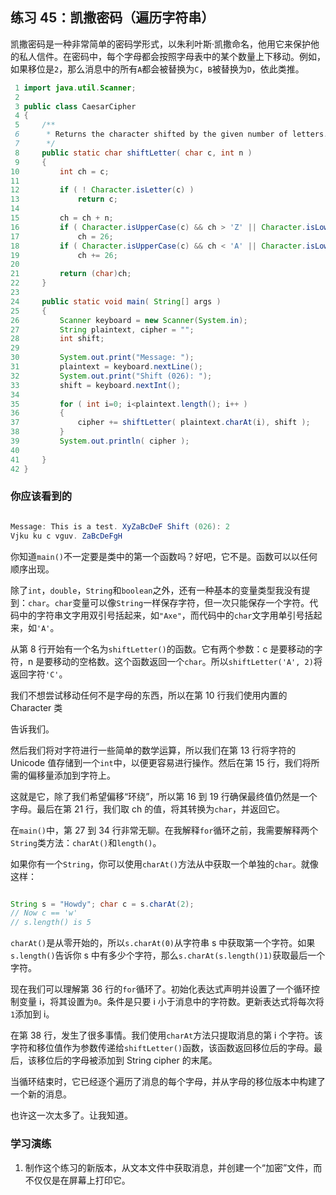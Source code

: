 ## 练习 45：凯撒密码（遍历字符串）

凯撒密码是一种非常简单的密码学形式，以朱利叶斯·凯撒命名，他用它来保护他的私人信件。在密码中，每个字母都会按照字母表中的某个数量上下移动。例如，如果移位是`2`，那么消息中的所有`A`都会被替换为`C`，`B`被替换为`D`，依此类推。

```java
 1 import java.util.Scanner;
 2 
 3 public class CaesarCipher
 4 {
 5     /**
 6      * Returns the character shifted by the given number of letters.
 7      */
 8     public static char shiftLetter( char c, int n )
 9     {
10         int ch = c;
11 
12         if ( ! Character.isLetter(c) )
13             return c;
14 
15         ch = ch + n;
16         if ( Character.isUpperCase(c) && ch > 'Z' || Character.isLowerCase(c) && ch > 'z' )
17             ch ­= 26;
18         if ( Character.isUpperCase(c) && ch < 'A' || Character.isLowerCase(c) && ch < 'a' )
19             ch += 26;
20 
21         return (char)ch;
22     }
23 
24     public static void main( String[] args )
25     {
26         Scanner keyboard = new Scanner(System.in);
27         String plaintext, cipher = "";
28         int shift;
29 
30         System.out.print("Message: ");
31         plaintext = keyboard.nextLine();
32         System.out.print("Shift (0­26): ");
33         shift = keyboard.nextInt();
34 
35         for ( int i=0; i<plaintext.length(); i++ )
36         {
37             cipher += shiftLetter( plaintext.charAt(i), shift );
38         }
39         System.out.println( cipher );
40 
41     }
42 }
```

### 你应该看到的

```java

Message: This is a test. XyZaBcDeF Shift (0­26): 2
Vjku ku c vguv. ZaBcDeFgH
```

你知道`main()`不一定要是类中的第一个函数吗？好吧，它不是。函数可以以任何顺序出现。

除了`int`，`double`，`String`和`boolean`之外，还有一种基本的变量类型我没有提到：`char`。`char`变量可以像`String`一样保存字符，但一次只能保存一个字符。代码中的字符串文字用双引号括起来，如`"Axe"`，而代码中的`char`文字用单引号括起来，如`'A'`。

从第 8 行开始有一个名为`shiftLetter()`的函数。它有两个参数：c 是要移动的字符，n 是要移动的空格数。这个函数返回一个`char`。所以`shiftLetter('A', 2)`将返回字符`'C'`。

我们不想尝试移动任何不是字母的东西，所以在第 10 行我们使用内置的 Character 类

告诉我们。

然后我们将对字符进行一些简单的数学运算，所以我们在第 13 行将字符的 Unicode 值存储到一个`int`中，以便更容易进行操作。然后在第 15 行，我们将所需的偏移量添加到字符上。

这就是它，除了我们希望偏移“环绕”，所以第 16 到 19 行确保最终值仍然是一个字母。最后在第 21 行，我们取 ch 的值，将其转换为`char`，并返回它。

在`main()`中，第 27 到 34 行非常无聊。在我解释`for`循环之前，我需要解释两个`String`类方法：`charAt()`和`length()`。

如果你有一个`String`，你可以使用`charAt()`方法从中获取一个单独的`char`。就像这样：

```java

String s = "Howdy"; char c = s.charAt(2);
// Now c == 'w'
// s.length() is 5
```

`charAt()`是从零开始的，所以`s.charAt(0)`从字符串 s 中获取第一个字符。如果`s.length()`告诉你 s 中有多少个字符，那么`s.charAt(s.length()­1)`获取最后一个字符。

现在我们可以理解第 36 行的`for`循环了。初始化表达式声明并设置了一个循环控制变量 i，将其设置为`0`。条件是只要 i 小于消息中的字符数。更新表达式将每次将`1`添加到 i。

在第 38 行，发生了很多事情。我们使用`charAt`方法只提取消息的第 i 个字符。该字符和移位值作为参数传递给`shiftLetter()`函数，该函数返回移位后的字母。最后，该移位后的字母被添加到 String cipher 的末尾。

当循环结束时，它已经逐个遍历了消息的每个字母，并从字母的移位版本中构建了一个新的消息。

也许这一次太多了。让我知道。

### 学习演练

1.  制作这个练习的新版本，从文本文件中获取消息，并创建一个“加密”文件，而不仅仅是在屏幕上打印它。

